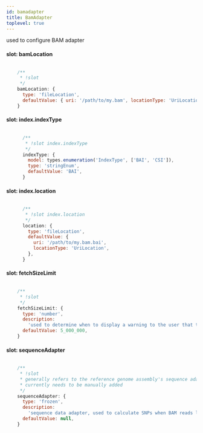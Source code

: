 ```yaml
---
id: bamadapter
title: BamAdapter
toplevel: true
---
```

used to configure BAM adapter
#### slot: bamLocation
```js

    /**
     * !slot
     */
    bamLocation: {
      type: 'fileLocation',
      defaultValue: { uri: '/path/to/my.bam', locationType: 'UriLocation' },
    }
```
#### slot: index.indexType
```js

      /**
       * !slot index.indexType
       */
      indexType: {
        model: types.enumeration('IndexType', ['BAI', 'CSI']),
        type: 'stringEnum',
        defaultValue: 'BAI',
      }
```
#### slot: index.location
```js

      /**
       * !slot index.location
       */
      location: {
        type: 'fileLocation',
        defaultValue: {
          uri: '/path/to/my.bam.bai',
          locationType: 'UriLocation',
        },
      }
```
#### slot: fetchSizeLimit
```js

    /**
     * !slot
     */
    fetchSizeLimit: {
      type: 'number',
      description:
        'used to determine when to display a warning to the user that too much data will be fetched',
      defaultValue: 5_000_000,
    }
```
#### slot: sequenceAdapter
```js

    /**
     * !slot
     * generally refers to the reference genome assembly's sequence adapter
     * currently needs to be manually added
     */
    sequenceAdapter: {
      type: 'frozen',
      description:
        'sequence data adapter, used to calculate SNPs when BAM reads lacking MD tags',
      defaultValue: null,
    }
```

